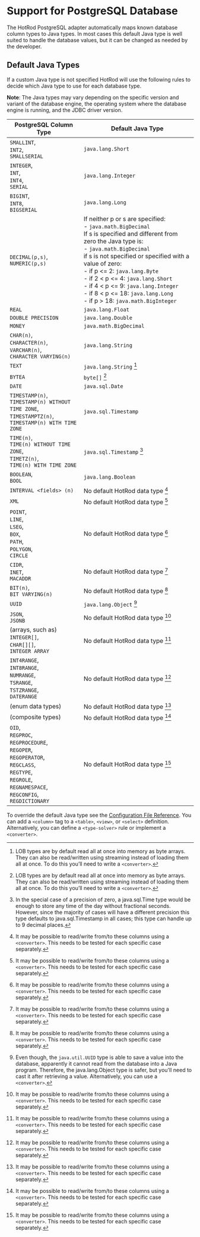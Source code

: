 # Support for PostgreSQL Database

The HotRod PostgreSQL adapter automatically maps known database column types to Java types. In most cases this default Java type is well suited to handle the database values, but it can be changed as needed by the developer.

## Default Java Types

If a custom Java type is not specified HotRod will use the following rules to decide which Java type to use for each database type.

**Note**: The Java types may vary depending on the specific version and variant of the database engine, the operating system where the database engine is running, and the JDBC driver version.

| PostgreSQL Column Type | Default Java Type |
| -- | -- |
| `SMALLINT`,<br/>`INT2`,<br/>`SMALLSERIAL` | `java.lang.Short` |
| `INTEGER`,<br/>`INT`,<br/>`INT4`,<br/>`SERIAL` | `java.lang.Integer` |
| `BIGINT`,<br/>`INT8`,<br/>`BIGSERIAL` | `java.lang.Long` |
| `DECIMAL(p,s)`,<br/>`NUMERIC(p,s)` | If neither p or s are specified:<br/>- `java.math.BigDecimal`<br/>If s is specified and different from zero the Java type is:<br/>- `java.math.BigDecimal`<br/>if s is not specified or specified with a value of zero:<br/>- if p <= 2: `java.lang.Byte`<br/>- if 2 < p <= 4: `java.lang.Short`<br/>- if 4 < p <= 9: `java.lang.Integer`<br/>- if 8 < p <= 18: `java.lang.Long`<br/>- if p > 18: `java.math.BigInteger` |
| `REAL` | `java.lang.Float` |
| `DOUBLE PRECISION` | `java.lang.Double` |
| `MONEY` | `java.math.BigDecimal` |
| `CHAR(n)`,<br/>`CHARACTER(n)`,<br/>`VARCHAR(n)`,<br/>`CHARACTER VARYING(n)` | `java.lang.String` |
| `TEXT` | `java.lang.String` [^1] |
| `BYTEA` | `byte[]` [^1] |
| `DATE` | `java.sql.Date` |
| `TIMESTAMP(n)`,<br/>`TIMESTAMP(n) WITHOUT TIME ZONE`,<br/>`TIMESTAMPTZ(n)`,<br/>`TIMESTAMP(n) WITH TIME ZONE` | `java.sql.Timestamp` |
| `TIME(n)`,<br/>`TIME(n) WITHOUT TIME ZONE`,<br/>`TIMETZ(n)`,<br/>`TIME(n) WITH TIME ZONE` | `java.sql.Timestamp` [^3] |
| `BOOLEAN`,<br/>`BOOL` | `java.lang.Boolean` |
| `INTERVAL <fields> (n)` | No default HotRod data type [^2] |
| `XML` | No default HotRod data type [^2] |
| `POINT`,<br/>`LINE`,<br/>`LSEG`,<br/>`BOX`,<br/>`PATH`,<br/>`POLYGON`,<br/>`CIRCLE` | No default HotRod data type [^2] |
| `CIDR`,<br/>`INET`,<br/>`MACADDR` | No default HotRod data type [^2] |
| `BIT(n)`,<br/>`BIT VARYING(n)` | No default HotRod data type [^2] |
| `UUID` | `java.lang.Object` [^4] |
| `JSON`,<br/>`JSONB` | No default HotRod data type [^2] |
| (arrays, such as)<br/>`INTEGER[]`,<br/>`CHAR[][]`,<br/>`INTEGER ARRAY` | No default HotRod data type [^2] |
| `INT4RANGE`,<br/>`INT8RANGE`,<br/>`NUMRANGE`,<br/>`TSRANGE`,<br/>`TSTZRANGE`,<br/>`DATERANGE` | No default HotRod data type [^2] |
| (enum data types) | No default HotRod data type [^2] |
| (composite types) | No default HotRod data type [^2] |
| `OID`,<br/>`REGPROC`,<br/>`REGPROCEDURE`,<br/>`REGOPER`,<br/>`REGOPERATOR`,<br/>`REGCLASS`,<br/>`REGTYPE`,<br/>`REGROLE`,<br/>`REGNAMESPACE`,<br/>`REGCONFIG`,<br/>`REGDICTIONARY` | No default HotRod data type [^2] |

[^1]: LOB types are by default read all at once into memory as byte arrays. They can also be read/written using streaming instead of loading them all at once. To do this you’ll need to write a `<converter>`.

[^2]: It may be possible to read/write from/to these columns using a `<converter>`. This needs to be tested for each specific case separately.

[^3]: In the special case of a precision of zero, a  java.sql.Time type would be enough to store any time of the day without fractional seconds. However, since the majority of cases will have a different precision this type defaults to java.sql.Timestamp in all cases; this type can handle up to 9 decimal places.

[^4]: Even though, the `java.util.UUID` type is able to save a value into the database, apparently it cannot read from the database into a Java program. Therefore, the java.lang.Object type is safer, but you'll need to cast it after retrieving a value. Alternatively, you can use a `<converter>`.

To override the default Java type see the [Configuration File Reference](../configuration-file-structure.md). You can add a `<column>` tag to a `<table>`, `<view>`, or `<select>` definition. Alternatively, you can define a `<type-solver>` rule or implement a `<converter>`.

